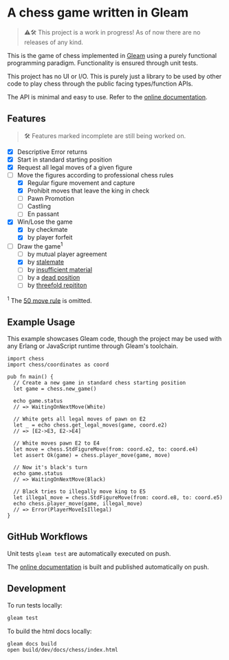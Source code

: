 # A chess game written in Gleam

> ⚠️🛠️ This project is a work in progress! As of now there are no releases of any kind.

This is the game of chess implemented in [Gleam](https://gleam.run/) using a purely functional programming paradigm. Functionality is ensured through unit tests.

This project has no UI or I/O. This is purely just a library to be used by other code to play chess through the public facing types/function APIs.

The API is minimal and easy to use. Refer to the [online documentation](https://olze.github.io/Functional-Chess/chess.html).

## Features

> 🛠️ Features marked incomplete are still being worked on.

- [x] Descriptive Error returns
- [x] Start in standard starting position
- [x] Request all legal moves of a given figure
- [ ] Move the figures according to professional chess rules
  - [x] Regular figure movement and capture
  - [x] Prohibit moves that leave the king in check
  - [ ] Pawn Promotion
  - [ ] Castling
  - [ ] En passant
- [x] Win/Lose the game
  - [x] by checkmate
  - [x] by player forfeit
- [ ] Draw the game<sup>1</sup>
  - [ ] by mutual player agreement
  - [x] by [stalemate](https://www.chess.com/terms/draw-chess#stalemate)
  - [ ] by [insufficient material](https://www.chess.com/terms/draw-chess#dead-position)
  - [ ] by a [dead position](https://www.chess.com/terms/draw-chess#dead-position)
  - [ ] by [threefold repititon](https://www.chess.com/terms/draw-chess#threefold-repetition)

<sup>1</sup> The [50 move rule](https://www.chess.com/terms/draw-chess#fifty-move-rule) is omitted.



## Example Usage

This example showcases Gleam code, though the project may be used with any Erlang or JavaScript runtime through Gleam's toolchain.

```gleam
import chess
import chess/coordinates as coord

pub fn main() {
  // Create a new game in standard chess starting position
  let game = chess.new_game()

  echo game.status
  // => WaitingOnNextMove(White)

  // White gets all legal moves of pawn on E2
  let _ = echo chess.get_legal_moves(game, coord.e2)
  // => [E2->E3, E2->E4]

  // White moves pawn E2 to E4
  let move = chess.StdFigureMove(from: coord.e2, to: coord.e4)
  let assert Ok(game) = chess.player_move(game, move)

  // Now it's black's turn
  echo game.status
  // => WaitingOnNextMove(Black)

  // Black tries to illegally move king to E5
  let illegal_move = chess.StdFigureMove(from: coord.e8, to: coord.e5)
  echo chess.player_move(game, illegal_move)
  // => Error(PlayerMoveIsIllegal)
}

```

## GitHub Workflows

Unit tests `gleam test` are automatically executed on push.

The [online documentation](https://olze.github.io/Functional-Chess/chess.html) is built and published automatically on push.

## Development

To run tests locally:

```sh
gleam test
```

To build the html docs locally:

```sh
gleam docs build
open build/dev/docs/chess/index.html
```